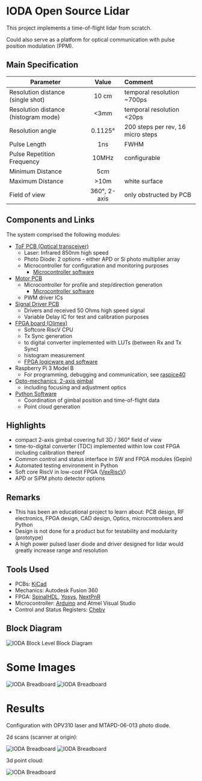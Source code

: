 # IODA Open Source Lidar

This project implements a time-of-flight lidar from scratch.

Could also serve as a platform for optical communication with pulse position modulation (PPM).

## Main Specification

| Parameter                            |         Value   |  Comment                    |
|------------------------------------- |:---------------:|:----------------------------|
| Resolution distance (single shot)     | 10 cm           | temporal resolution ~700ps  |
| Resolution distance (histogram mode)  | <3mm            | temporal resolution <20ps   |
| Resolution angle                     | 0.1125°         | 200 steps per rev, 16 micro steps |
| Pulse Length                         | 1ns             | FWHM                        |
| Pulse Repetition Frequency           | 10MHz           | configurable                |
| Minimum Distance                     | 5cm             |                             |
| Maximum Distance                     | >10m            | white surface               |
| Field of view                        | 360°, 2-axis    | only obstructed by PCB      |

## Components and Links

The system comprised the following modules:

- [ToF PCB (Optical transceiver)](https://github.com/plex1/Tof_PCB)
  - Laser: Infrared 850nm high speed
  - Photo Diode: 2 options - either APD or Si photo multiplier array
  - Microcontroller for configuration and monitoring purposes
    - [Microcontroller software](https://github.com/plex1/TofPCB_SW)
- [Motor PCB](https://github.com/plex1/motor_control_pcb)
  - Microcontroller for profile and step/direction generation
    - [Microcontroller software](https://github.com/plex1/stepper_controller)
  - PWM driver ICs
- [Signal Driver PCB](https://github.com/plex1/ice40_driver_pcb)
  - Drivers and received 50 Ohms high speed signal
  - Variable Delay IC for test and calibration purposes
- [FPGA board (Olimex)](https://www.olimex.com/Products/FPGA/iCE40/iCE40HX8K-EVB/open-source-hardware)
  - Softcore RiscV CPU
  - Tx Sync generation
  -  to digital converter implemented with LUTs (between Rx and Tx Sync)
  - histogram measurement
  - [FPGA logicware and software](https://github.com/plex1/SpinalDevTofProject)
- Raspberry Pi 3 Model B
  - For programming, debugging and communication, see [raspice40](https://github.com/plex1/raspice40)
- [Opto-mechanics, 2-axis gimbal](https://github.com/plex1/ioda_gimbal)
  - including focusing and adjustment optics
- [Python Software](https://github.com/plex1/ioda_control_sw)
  - Coordination of gimbal position and time-of-flight data
  - Point cloud generation
 
## Highlights

- compact 2-axis gimbal covering full 3D / 360° field of view
- time-to-digital converter (TDC) implemented within low cost FPGA including calibration thereof
- Common control and status interface in SW and FPGA modules (Gepin)
- Automated testing environment in Python
- Soft core RiscV in low-cost FPGA ([VexRiscV](https://github.com/SpinalHDL/VexRiscv))
- APD or SiPM photo detector options

## Remarks


- This has been an educational project to learn about: PCB design, RF electronics, FPGA design, CAD design, Optics, microcontrollers and Python
- Design is not done for a product but for testability and modularity (prototype)
- A high power pulsed laser diode and driver designed for lidar would greatly increase range and resolution

## Tools Used

- PCBs: [KiCad](https://www.kicad.org/)
- Mechanics: Autodesk Fusion 360
- FPGA: [SpinalHDL](https://github.com/SpinalHDL/SpinalHDL), [Yosys](https://github.com/YosysHQ/yosys), [NextPnR](https://github.com/YosysHQ/nextpnr)
- Microcontroller: [Arduino](https://www.arduino.cc) and Atmel Visual Studio
- Control and Status Registers: [Cheby](https://gitlab.cern.ch/be-cem-edl/common/cheby)
  
## Block Diagram
![IODA Block Level Block Diagram](./images/ioda_block_diagram_top.png)

# Some Images
![IODA Breadboard](./images/ioda_breadboard.JPG)
![IODA Breadboard](./images/ioda_gimbal.JPG)

# Results
Configuration with OPV310 laser and MTAPD-06-013 photo diode.

2d scans (scanner at origin):

![IODA Breadboard](./images/2d_point_cloud.JPG)
![IODA Breadboard](./images/2d_point_cloud2.PNG)

3d point cloud:

![IODA Breadboard](./images/3d_point_cloud.JPG)
